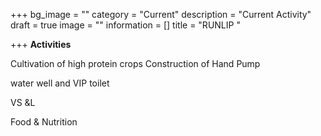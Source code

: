 +++
bg_image = ""
category = "Current"
description = "Current Activity"
draft = true
image = ""
information = []
title = "RUNLIP "

+++
**Activities**

Cultivation of high protein crops Construction of Hand Pump

water well and VIP toilet

VS &L

Food & Nutrition